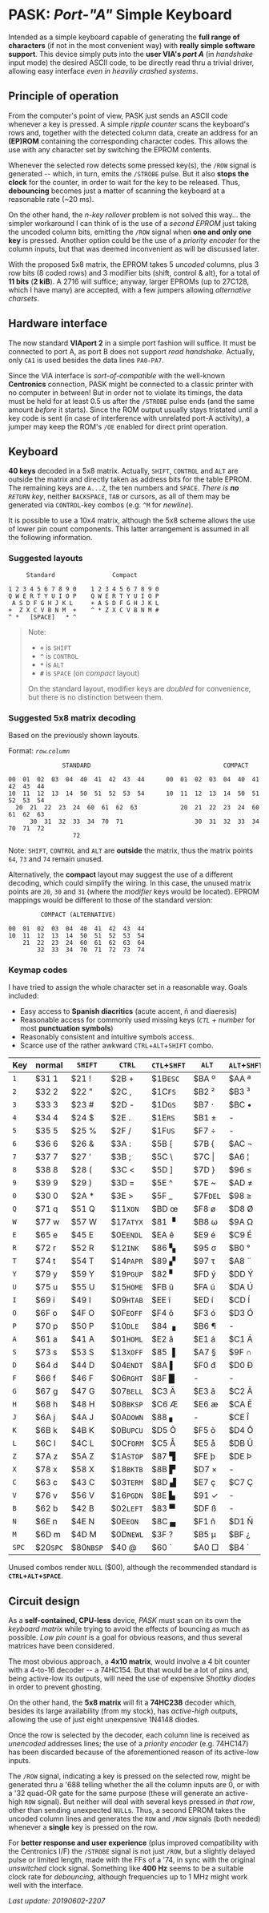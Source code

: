 # PASK: _Port-"A"_ Simple Keyboard

Intended as a simple keyboard capable of generating the **full range of characters**
(if not in the most convenient way) with **really simple software support**. This
device simply puts into the **user VIA's _port A_** (in _handshake_ input mode) the
desired ASCII code, to be directly read thru a trivial driver, allowing easy
interface _even in heaviliy crashed systems_.

## Principle of operation

From the computer's point of view, PASK just sends an ASCII code whenever a key is
pressed. A simple _ripple counter_ scans the keyboard's rows and, together with the
detected column data, create an address for an **(EP)ROM** containing the corresponding
character codes. This allows the use with any character set by switching the EPROM contents.

Whenever the selected row detects some pressed key(s), the `/ROW` signal is generated --
which, in turn, emits the `/STROBE` pulse. But it also **stops the clock** for the counter,
in order to wait for the key to be released. Thus, **debouncing** becomes just a matter of
scanning the keyboard at a reasonable rate (~20 ms).

On the other hand, the _n-key rollover_ problem is not solved this way... the simpler workaround
I can think of is the use of a _second EPROM_ just taking the uncoded column bits, emitting
the `/ROW` signal when **one and only one key** is pressed. Another option could be the use of a
_priority encoder_ for the column inputs, but that was deemed inconvenient as will be discussed
later.

With the proposed 5x8 matrix, the EPROM takes 5 _uncoded_ columns, plus 3 row bits (8 coded rows)
and 3 modifier bits (shift, control & alt), for a total of **11 bits** (**2 kiB**). A 2716 will
suffice; anyway, larger EPROMs (up to 27C128, which I have many) are accepted, with a few jumpers
allowing _alternative charsets_.

## Hardware interface

The now standard **VIAport 2** in a simple port fashion will suffice. It must be
connected to port A, as port B does not support _read handshake_. Actually, only `CA1`
is used besides the data lines `PA0-PA7`.

Since the VIA interface is _sort-of-compatible_ with the well-known **Centronics**
connection, PASK might be connected to a classic printer with no computer in between!
But in order not to violate its timings, the data must be held for at least 0.5 us
after the `/STROBE` pulse ends (and the same amount _before_ it starts). Since the
ROM output usually stays tristated until a key code is sent (in case of interference
with unrelated port-A activity), a jumper may keep the ROM's `/OE` enabled for
direct print operation.

## Keyboard

**40 keys** decoded in a 5x8 matrix. Actually, `SHIFT`, `CONTROL` and `ALT` are
outside the matrix and directly taken as address bits for the table EPROM. The
remaining keys are `A...Z`, the ten numbers and `SPACE`. _There is **no** `RETURN`
key_, neither `BACKSPACE`, `TAB` or cursors, as all of them may be generated via
`CONTROL`-key combos (e.g. `^M` for _newline_).

It is possible to use a 10x4 matrix, although the 5x8 scheme allows the use of
lower pin count components. This latter arrangement is assumed in all the following
information.

### Suggested layouts
```
     Standard                Compact

1 2 3 4 5 6 7 8 9 0    1 2 3 4 5 6 7 8 9 0
Q W E R T Y U I O P    Q W E R T Y U I O P
 A S D F G H J K L     + A S D F G H J K L
+  Z X C V B N M  +    ^ * Z X C V B N M #
^ *   [SPACE]   * ^ 
```

> Note:
> - **`+`** is `SHIFT`
> - **`^`** is `CONTROL`
> - **`*`** is `ALT`
> - **`#`** is `SPACE` (on _compact_ layout)
>
> On the standard layout, modifier keys are _doubled_ for convenience,
but there is no distinction between them.

### Suggested 5x8 matrix decoding

Based on the previously shown layouts.

Format: _`row`.`column`_

```
               STANDARD                                     COMPACT

00  01  02  03  04  40  41  42  43  44      00  01  02  03  04  40  41  42  43  44
10  11  12  13  14  50  51  52  53  54      10  11  12  13  14  50  51  52  53  54
  20  21  22  23  24  60  61  62  63            20  21  22  23  24  60  61  62  63
      30  31  32  33  34  70  71                    30  31  32  33  34  70  71  72
                  72
```

Note: `SHIFT`, `CONTROL` and `ALT` are **outside** the matrix, thus the
matrix points `64`, `73` and `74` remain unused.

Alternatively, the **compact** layout may suggest the use of a different decoding,
which could simplify the wiring. In this case, the unused matrix points are
`20`, `30` and `31` (where the _modifier_ keys would be located). EPROM mappings
would be different to those of the standard version:

```
         COMPACT (ALTERNATIVE)

00  01  02  03  04  40  41  42  43  44
10  11  12  13  14  50  51  52  53  54
    21  22  23  24  60  61  62  63  64
        32  33  34  70  71  72  73  74  
```

### Keymap codes

I have tried to assign the whole character set in a reasonable way. Goals included:

- Easy access to **Spanish diacritics** (acute accent, ñ and diaeresis)
- Reasonable access for commonly used missing keys (_`CTL` + number_ for most **punctuation symbols**)
- Reasonably consistent and intuitive symbols access.
- Scarce use of the rather awkward `CTRL`+`ALT`+`SHIFT` combo.

Key|normal|`SHIFT`|`CTRL`|`CTL`+`SHFT`|` ALT `|`ALT`+`SHFT`|`ALT`+`CTL`|`ALT`+`CTL`+`SHFT`
---|------|-------|------|------------|-------|------------|-----------|----------------
`1`|$31 1|$21 !|$2B +    |$1B`ESC`   |$BA &#186; |$AA &#170; |$A1 ¡      |   -
`2`|$32 2|$22 "|$2C ,    |$1C`FS`    |$B2 &#178; |$B3 &#179; |$A2 &#162; |   -
`3`|$33 3|$23 #|$2D -    |$1D`GS`    |$B7 &#183; |$BC &#8226;|$A3 £      |   -
`4`|$34 4|$24 $|$2E .    |$1E`RS`    |$B1 &#177; |   -       |$A4 €      |   -
`5`|$35 5|$25 %|$2F /    |$1F`US`    |$F7 ÷      |   -       |$A5 ¥      |   -
`6`|$36 6|$26 &|$3A :    |$5B [      |$7B {      |$AC &#172; |   -       |   -
`7`|$37 7|$27 '|$3B ;    |$5C \\     |$7C \|     |$A6 &#166; |   -       |   -
`8`|$38 8|$28 (|$3C <    |$5D ]      |$7D }      |$96 &#8804;|$9C &#8734;|$AB &#171;
`9`|$39 9|$29 )|$3D =    |$5E ^      |$7E ~      |$AD &#8800;|$9D &#8776;|   -
`0`|$30 0|$2A *|$3E >    |$5F _      |$7F`DEL`   |$98 &#8805;|$AF &#175; |$BB &#187;
`Q`|$71 q|$51 Q|$11`XON` |$BD œ      |$F8 ø      |$D8 Ø      |   -       |   -
`W`|$77 w|$57 W|$17`ATYX`|$81 &#9629;|$B8 &#969; |$9A &#937; |   -       |   -
`E`|$65 e|$45 E|$0E`ENDL`|$EA ê      |$E9 é      |$C9 É      |$EB ë      |$CB Ë
`R`|$72 r|$52 R|$12`INK` |$86 &#9626;|$95 &#963; |$B0 °      |$AE &#174; |   -
`T`|$74 t|$54 T|$14`PAPR`|$89 &#9630;|$97 &#964; |$A8 &#168; |$92 &#915; |   -
`Y`|$79 y|$59 Y|$19`PGUP`|$82 &#9624;|$FD ý      |$DD Ý      |$FF &#255; |   -
`U`|$75 u|$55 U|$15`HOME`|$FB û      |$FA ú      |$DA Ú      |$FC ü      |$DC Ü
`I`|$69 i|$49 I|$09`HTAB`|$EE î      |$ED í      |$CD Í      |$EF ï      |$CF Ï
`O`|$6F o|$4F O|$0F`EOFF`|$F4 ô      |$F3 ó      |$D3 Ó      |$F6 ö      |$D6 Ö
`P`|$70 p|$50 P|$10`DLE` |$84 &#9623;|$B6 &#182; |   -       |$93 &#960; |   -
`A`|$61 a|$41 A|$01`HOML`|$E2 â      |$E1 á      |$C1 Á      |$E4 ä      |$C4 Ä
`S`|$73 s|$53 S|$13`XOFF`|$85 &#9616;|$A7 §      |$9F &#8745;|$94 &#931; |   -
`D`|$64 d|$44 D|$04`ENDT`|$8A &#9612;|$F0 đ      |$D0 Đ      |$9B &#948; |   -
`F`|$66 f|$46 F|$06`RGHT`|$8F &#9608;|   -       |   -       |   -       |   -
`G`|$67 g|$47 G|$07`BELL`|$C3 Ã      |$E3 ã      |$C2 Â      |$E0 à      |$C0 À
`H`|$68 h|$48 H|$08`BKSP`|$C6 Æ      |$E6 æ      |$CA Ê      |$E8 è      |$C8 È
`J`|$6A j|$4A J|$0A`DOWN`|$88 &#9622;|   -       |$CE Î      |$EC ì      |$CC Ì
`K`|$6B k|$4B K|$0B`UPCU`|$D5 Õ      |$F5 õ      |$D4 Ô      |$F2 ò      |$D2 Ò
`L`|$6C l|$4C L|$0C`FORM`|$C5 Å      |$E5 å      |$DB Û      |$F9 ù      |$D9 Ù
`Z`|$7A z|$5A Z|$1A`STOP`|$87 &#9628;|$FE þ      |$DE Þ      |$99 &#1012;|   -
`X`|$78 x|$58 X|$18`BKTB`|$8B &#9627;|$D7 ×      |   -       |$90 &#945; |   -
`C`|$63 c|$43 C|$03`TERM`|$8D &#9631;|$E7 ç      |$C7 Ç      |$A9 &#169; |   -
`V`|$76 v|$56 V|$16`PGDN`|$8E &#9625;|$91 &#10003;|   -      |$B9 &#916; |   -
`B`|$62 b|$42 B|$02`LEFT`|$83 &#9600;|$DF ß      |   -       |   -       |   -
`N`|$6E n|$4E N|$0E`EON `|$8C &#9604;|$F1 ñ      |$D1 Ñ      |$BE &#331; |   -
`M`|$6D m|$4D M|$0D`NEWL`|$3F ?      |$B5 &#181; |$BF ¿      |$9E &#8712;|   -
`SPC`|$20`SPC`|$80`NBSP`|$40 @|$60 &#96;|$A0 &#9633;|$B4 &#180;|**$00`NULL`**|-

Unused combos render `NULL` ($00), although the recommended standard is **`CTRL`+`ALT`+`SPACE`**.

## Circuit design

As a **self-contained, CPU-less** device, _PASK_
must scan on its own the _keyboard matrix_
while trying to avoid the effects of bouncing
as much as possible. _Low pin count_ is a goal
for obvious reasons, and thus several matrices
have been considered.

The most obvious approach, a **4x10 matrix**,
would involve a 4 bit counter with a 4-to-16
decoder -- a 74HC154. But that would be a lot 
of pins and, being active-low its outputs,
will need the use of expensive _Shottky
diodes_ in order to prevent ghosting.

On the other hand, the **5x8 matrix** will
fit a **74HC238** decoder which, besides its
large availability (from my stock), has
_active-high_ outputs, allowing the use of
just eight unexpensive 1N4148 diodes.

Once the row is selected by the decoder,
each column line is received as _unencoded_
addresses lines; the use of a _priority
encoder_ (e.g. 74HC147) has been discarded
because of the aforementioned reason of its
active-low inputs.

The `/ROW` signal, indicating a key is pressed
on the selected row, might be generated thru a
'688 telling whether the all the column inputs
are 0, or with a '32 quad-OR gate for the same
purpose (these will generate an active-high `ROW`
signal). But neither will deal with several keys
pressed _in that row_, other than sending
unexpected `NULL`s. Thus, a second EPROM takes
the uncoded column lines and generates the `ROW`
and `/ROW` signals (both needed) whenever a
**single** key is pressed on the row.

For **better response and user experience** (plus
improved compatibility with the Centronics I/F)
the `/STROBE` signal is not just `/ROW`, but a
slightly delayed pulse or limited length, made
with the FFs of a '74, in sync with the original
_unswitched_ clock signal. Something like **400 Hz**
seems to be a suitable clock rate for _debouncing_,
although frequencies up to 1 MHz might work well
with the interface.

_Last update: 20190602-2207_
